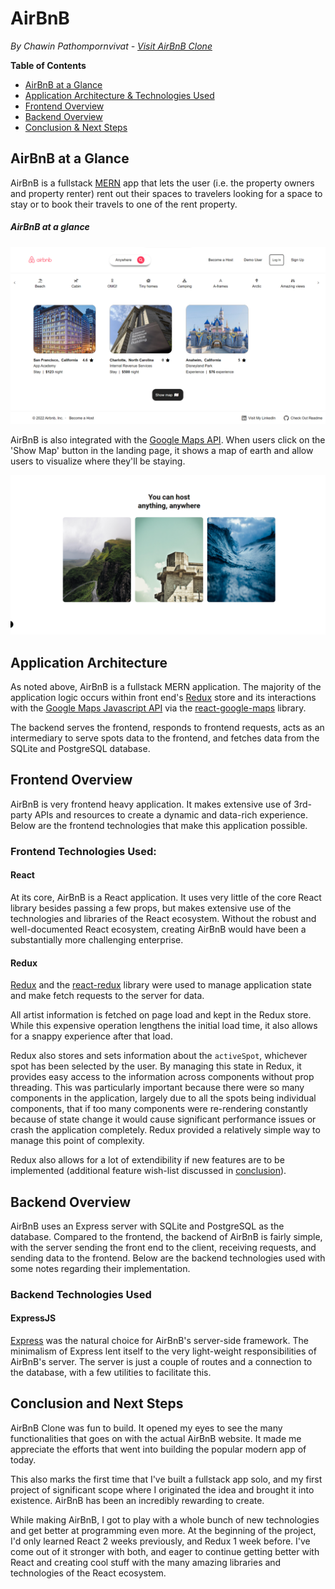 # AirBnB
*By Chawin Pathompornvivat - [Visit AirBnB Clone](https://airbnb-project-chawin.herokuapp.com/)*

**Table of Contents**
* [AirBnB at a Glance](#airbnb-at-a-glance)
* [Application Architecture & Technologies Used](#application-architecture) 
* [Frontend Overview](#frontend-overview)
* [Backend Overview](#backend-overview)
* [Conclusion & Next Steps](#conclusion-and-next-steps)

## AirBnB at a Glance
AirBnB is a fullstack [MERN](https://www.geeksforgeeks.org/mern-stack/) app that lets the user 
(i.e. the property owners and property renter) rent out their spaces to travelers looking
for a space to stay or to book their travels to one of the rent property.

##### AirBnB at a glance
![AirBnB at a glance](/readme-resources/airbnb-demo-1.png)

AirBnB is also integrated with the [Google Maps API](https://developers.google.com/maps/get-started). When users click on the 'Show Map' button in the landing page, it shows a map of earth and allow users to visualize where they'll be staying.

![AirBnB at a glance](/readme-resources/airbnb-demo-2.png)

## Application Architecture
As noted above, AirBnB is a fullstack MERN application. The majority of the application logic occurs within front end's [Redux](https://redux.js.org/) store and its interactions with the [Google Maps Javascript API](https://developers.google.com/maps/documentation/javascript/tutorial) via the [react-google-maps](https://www.npmjs.com/package/react-google-maps) library. 

The backend serves the frontend, responds to frontend requests, acts as an intermediary to serve spots data to the frontend, and fetches data from the SQLite and PostgreSQL database. 

## Frontend Overview
AirBnB is very frontend heavy application. It makes extensive use of 3rd-party APIs and resources to create a dynamic and data-rich experience. Below are the frontend technologies that make this application possible. 

### Frontend Technologies Used:
#### React
At its core, AirBnB is a React application. It uses very little of the core React library besides passing a few props, but makes extensive use of the technologies and libraries of the React ecosystem. Without the robust and well-documented React ecosystem, creating AirBnB would have been a substantially more challenging enterprise. 

#### Redux
[Redux](https://redux.js.org/) and the [react-redux](https://react-redux.js.org/) library were used to manage application state and make fetch requests to the server for data. 

All artist information is fetched on page load and kept in the Redux store. While this expensive operation lengthens the initial load time, it also allows for a snappy experience after that load.

Redux also stores and sets information about the `activeSpot`, whichever spot has been selected by the user. By managing this state in Redux, it provides easy access to the information across components without prop threading. This was particularly important because there were so many components in the application, largely due to all the spots being individual components, that if too many components were re-rendering constantly because of state change it would cause significant performance issues or crash the application completely. Redux provided a relatively simple way to manage this point of complexity. 

Redux also allows for a lot of extendibility if new features are to be implemented (additional feature wish-list discussed in [conclusion](#conclusion-and-next-steps)). 

## Backend Overview
AirBnB uses an Express server with SQLite and PostgreSQL as the database. Compared to the frontend, the backend of AirBnB is fairly simple, with the server sending the front end to the client, receiving requests, and sending data to the frontend. Below are the backend technologies used with some notes regarding their implementation. 

### Backend Technologies Used
#### ExpressJS
[Express](https://expressjs.com/) was the natural choice for AirBnB's server-side framework. The minimalism of Express lent itself to the very light-weight responsibilities of AirBnB's server. The server is just a couple of routes and a connection to the database, with a few utilities to facilitate this. 

## Conclusion and Next Steps
AirBnB Clone was fun to build. It opened my eyes to see the many functionalities that goes on with
the actual AirBnB website. It made me appreciate the efforts that went into building the popular modern app of today.

This also marks the first time that I've built a fullstack app solo, and my first project of significant scope where I originated the idea and brought it into existence. AirBnB has been an incredibly rewarding to create. 

While making AirBnB, I got to play with a whole bunch of new technologies and get better at programming even more. At the beginning of the project, I'd only learned React 2 weeks previously, and Redux 1 week before. I've come out of it stronger with both, and eager to continue getting better with React and creating cool stuff with the many amazing libraries and technologies of the React ecosystem. 
